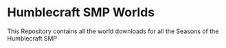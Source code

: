 # Humblecraft SMP Worlds
This Repository contains all the world downloads for all the Seasons of the Humblecraft SMP
